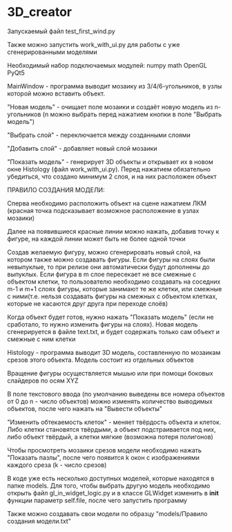 # 3D_creator

Запускаемый файл test_first_wind.py

Также можно запустить work_with_ui.py для работы с уже сгенерированными моделями

Необходимый набор подключаемых модулей:
numpy
math
OpenGL
PyQt5

MainWindow - программа выводит мозаику из 3/4/6-угольников, в узлы которой можно вставить объект.

"Новая модель" - очищает поле мозаики и создаёт новую модель из n-угольников (n можно выбрать перед нажатием кнопки в поле "Выбрать модель")

"Выбрать слой" - переключается между созданными слоями

"Добавить слой" - добавляет новый слой мозаики

"Показать модель" - генерирует 3D объекты и открывает их в новом окне Histology (файл work_with_ui.py). Перед нажатием обязательно убедиться, что создано минимум 2 слоя, и на них расположен объект

ПРАВИЛО СОЗДАНИЯ МОДЕЛИ:

Сперва необходимо расположить объект на сцене нажатием ЛКМ (красная точка подсказывает возможное расположение в узлах мозаики)

Далее на появившиеся красные линии можно нажать, добавив точку к фигуре, на каждой линии может быть не более одной точки

Создав желаемую фигуру, можно сгенерировать новый слой, на котором также можно создавать фигуры.
Если фигуры на слоях были невыпуклые, то при релизе они автоматически будут дополнены до выпуклых.
Если фигура в m слое пересекает не все смежные с объектом клетки, то пользователю необходимо создавать на соседних m-1 и m+1 слоях фигуры, которые занимают те же клетки, или смежные с ними(т.е. нельзя создавать фигуры на смежных с объектом клетках, которые не касаются друг друга при переходе слоёв)

Когда объект будет готов, нужно нажать "Показать модель" (если не сработало, то нужно изменить фигуры на слоях). 
Новая модель сгенерируется в файле text.txt, и будет содержать только сам объект и смежные с ним клетки

Histology - программа выводит 3D модель, составленную по мозаикам срезов этого объекта. Модель состоит из отдельных объектов

Вращение фигуры осуществляется мышью или при помощи боковых слайдеров по осям XYZ

В поле текстового ввода (по умолчанию выведены все номера объектов от 0 до n - число объектов)
можно изменять количество выводимых объектов, после чего нажать на "Вывести объекты"

"Изменить обтекаемость клеток" - меняет твёрдость объекта и клеток. Либо клетки становятся твёрдыми, а объект подстраивается под них, либо объект твёрдый, а клетки мягкие (возможна потеря полигонов)

Чтобы просмотреть мозаики срезов модели необходимо нажать "Показать пазлы", 
после чего появится k окон с изображениями каждого среза (k - число срезов)

В коде уже есть несколько доступных моделей, которые находятся в папке models. 
Для того, чтобы выбрать другую модель необходимо открыть файл gl_in_widget_logic.py
и в классе GLWidget изменить в __init__ функции параметр self.file, после чего запустить программу

Также можно создавать свои модели по образцу "models/Правило создания модели.txt"
